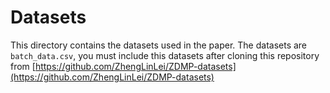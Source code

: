 # Datasets

This directory contains the datasets used in the paper. The datasets are `batch_data.csv`, you must include this datasets after cloning this repository from [https://github.com/ZhengLinLei/ZDMP-datasets](https://github.com/ZhengLinLei/ZDMP-datasets)
